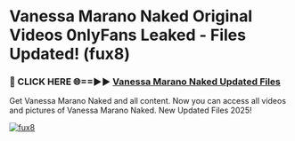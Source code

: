# Vanessa Marano Naked Original Videos 0nlyFans Leaked - Files Updated! (fux8)

<h3>🔴 CLICK HERE 🌐==►► <a href="https://tinyurl.com/up5wt9bj" rel="nofollow">Vanessa Marano Naked Updated Files</a></h3>

Get Vanessa Marano Naked and all content. Now you can access all videos and pictures of Vanessa Marano Naked. New Updated Files 2025!

[![fux8](https://i.imgur.com/ABiUzMV.gif)](https://tinyurl.com/up5wt9bj)
